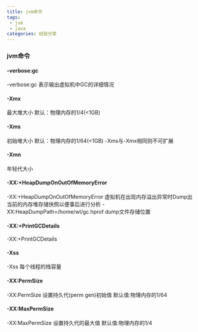 ```yaml
---
title: jvm命令
tags:
 - jvm
 - java
categories: 经验分享
---
```


### jvm命令

#### -verbose:gc
-verbose:gc 表示输出虚拟机中GC的详细情况

#### -Xmx
最大堆大小 默认：物理内存的1/4(<1GB)
#### -Xms
初始堆大小 默认：物理内存的1/64(<1GB) -Xms与-Xmx相同则不可扩展
#### -Xmn
年轻代大小
#### -XX:+HeapDumpOnOutOfMemoryError
-XX:+HeapDumpOnOutOfMemoryError 虚拟机在出现内存溢出异常时Dump出当前的内存堆存储快照以便事后进行分析
-XX:HeapDumpPath=/home/wl/gc.hprof dump文件存储位置
#### -XX:+PrintGCDetails
-XX:+PrintGCDetails
#### -Xss
-Xss 每个线程的栈容量
#### -XX:PermSize
-XX:PermSize 设置持久代(perm gen)初始值  默认值:物理内存的1/64
#### -XX:MaxPermSize
-XX:MaxPermSize 设置持久代的最大值 默认值:物理内存的1/4
